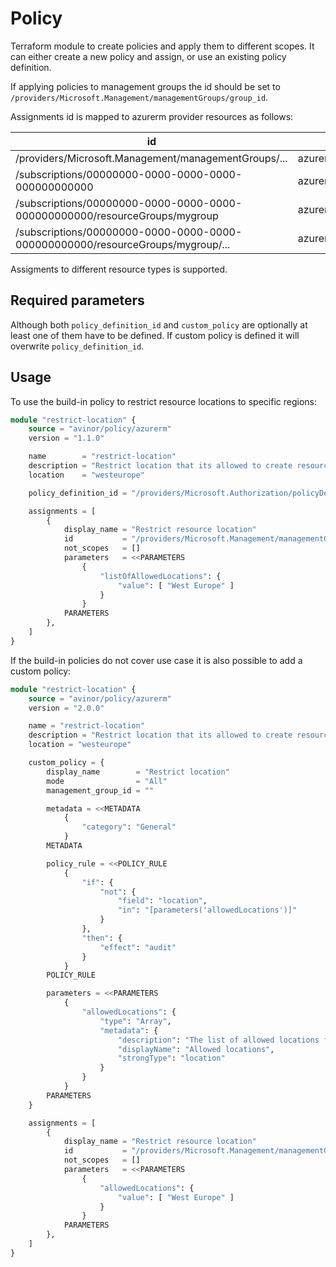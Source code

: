 # Policy

Terraform module to create policies and apply them to different scopes. It can either create a new policy and assign, or use an existing policy definition.

If applying policies to management groups the id should be set to `/providers/Microsoft.Management/managementGroups/group_id`.

Assignments id is mapped to azurerm provider resources as follows:

| id                                                                             | azurerm resource                           |
|--------------------------------------------------------------------------------|--------------------------------------------|
| /providers/Microsoft.Management/managementGroups/...                           | azurerm_management_group_policy_assignment |
| /subscriptions/00000000-0000-0000-0000-000000000000                            | azurerm_subscription_policy_assignment     |
| /subscriptions/00000000-0000-0000-0000-000000000000/resourceGroups/mygroup     | azurerm_resource_group_policy_assignment   |
| /subscriptions/00000000-0000-0000-0000-000000000000/resourceGroups/mygroup/... | azurerm_resource_policy_assignment         |

Assigments to different resource types is supported.

## Required parameters

Although both `policy_definition_id` and `custom_policy` are optionally at least one of them have to be defined. If custom policy is defined it will overwrite `policy_definition_id`.

## Usage

To use the build-in policy to restrict resource locations to specific regions:

```terraform
module "restrict-location" {
    source = "avinor/policy/azurerm"
    version = "1.1.0"

    name        = "restrict-location"
    description = "Restrict location that its allowed to create resources in."
    location    = "westeurope"

    policy_definition_id = "/providers/Microsoft.Authorization/policyDefinitions/e56962a6-4747-49cd-b67b-bf8b01975c4c"

    assignments = [
        {
            display_name = "Restrict resource location"
            id           = "/providers/Microsoft.Management/managementGroups/group_id"
            not_scopes   = []
            parameters   = <<PARAMETERS
                {
                    "listOfAllowedLocations": {
                        "value": [ "West Europe" ]
                    }
                }
            PARAMETERS
        },
    ]
}
```

If the build-in policies do not cover use case it is also possible to add a custom policy:

```terraform
module "restrict-location" {
    source = "avinor/policy/azurerm"
    version = "2.0.0"

    name = "restrict-location"
    description = "Restrict location that its allowed to create resources in."
    location = "westeurope"

    custom_policy = {
        display_name        = "Restrict location"
        mode                = "All"
        management_group_id = ""

        metadata = <<METADATA
            {
                "category": "General"
            }
        METADATA

        policy_rule = <<POLICY_RULE
            {
                "if": {
                    "not": {
                        "field": "location",
                        "in": "[parameters('allowedLocations')]"
                    }
                },
                "then": {
                    "effect": "audit"
                }
            }
        POLICY_RULE

        parameters = <<PARAMETERS
            {
                "allowedLocations": {
                    "type": "Array",
                    "metadata": {
                        "description": "The list of allowed locations for resources.",
                        "displayName": "Allowed locations",
                        "strongType": "location"
                    }
                }
            }
        PARAMETERS
    }

    assignments = [
        {
            display_name = "Restrict resource location"
            id           = "/providers/Microsoft.Management/managementGroups/group_id"
            not_scopes   = []
            parameters   = <<PARAMETERS
                {
                    "allowedLocations": {
                        "value": [ "West Europe" ]
                    }
                }
            PARAMETERS
        },
    ]
}
```
